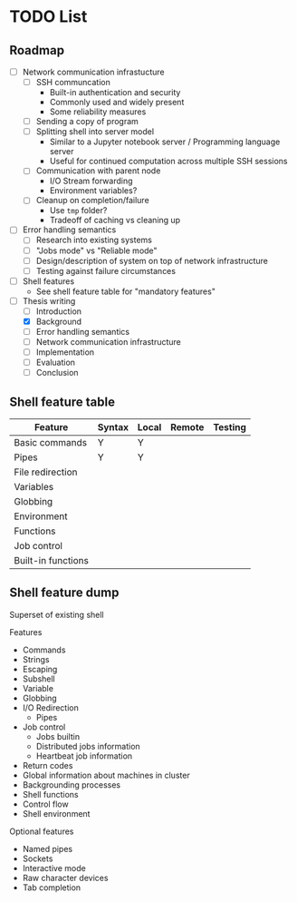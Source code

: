 # TODO List

## Roadmap

- [ ] Network communication infrastucture
  - [ ] SSH communcation
    - Built-in authentication and security
    - Commonly used and widely present
    - Some reliability measures
  - [ ] Sending a copy of program
  - [ ] Splitting shell into server model
    - Similar to a Jupyter notebook server / Programming language server
    - Useful for continued computation across multiple SSH sessions
  - [ ] Communication with parent node
    - I/O Stream forwarding
    - Environment variables?
  - [ ] Cleanup on completion/failure
    - Use `tmp` folder?
    - Tradeoff of caching vs cleaning up
- [ ] Error handling semantics
  - [ ] Research into existing systems
  - [ ] "Jobs mode" vs "Reliable mode"
  - [ ] Design/description of system on top of network infrastructure
  - [ ] Testing against failure circumstances
- [ ] Shell features
  - See shell feature table for "mandatory features"
- [ ] Thesis writing
  - [ ] Introduction
  - [x] Background
  - [ ] Error handling semantics
  - [ ] Network communication infrastructure
  - [ ] Implementation
  - [ ] Evaluation
  - [ ] Conclusion

## Shell feature table
| Feature                | Syntax | Local | Remote | Testing |
|------------------------|--------|-------|--------|---------|
| Basic commands         | Y      | Y     |        |         |
| Pipes                  | Y      | Y     |        |         |
| File redirection       |        |       |        |         |
| Variables              |        |       |        |         |
| Globbing               |        |       |        |         |
| Environment            |        |       |        |         |
| Functions              |        |       |        |         |
| Job control            |        |       |        |         |
| Built-in functions     |        |       |        |         |

## Shell feature dump

Superset of existing shell

Features
- Commands
- Strings
- Escaping
- Subshell
- Variable
- Globbing
- I/O Redirection
  - Pipes
- Job control
  - Jobs builtin
  - Distributed jobs information
  - Heartbeat job information
- Return codes
- Global information about machines in cluster
- Backgrounding processes
- Shell functions
- Control flow
- Shell environment

Optional features
- Named pipes
- Sockets
- Interactive mode
- Raw character devices
- Tab completion